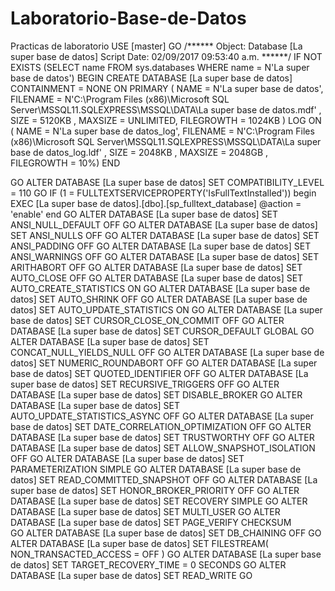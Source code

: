 # Laboratorio-Base-de-Datos
Practicas de laboratorio
USE [master]
GO
/****** Object:  Database [La super base de datos]    Script Date: 02/09/2017 09:53:40 a.m. ******/
IF NOT EXISTS (SELECT name FROM sys.databases WHERE name = N'La super base de datos')
BEGIN
CREATE DATABASE [La super base de datos]
 CONTAINMENT = NONE
 ON  PRIMARY 
( NAME = N'La super base de datos', FILENAME = N'C:\Program Files (x86)\Microsoft SQL Server\MSSQL11.SQLEXPRESS\MSSQL\DATA\La super base de datos.mdf' , SIZE = 5120KB , MAXSIZE = UNLIMITED, FILEGROWTH = 1024KB )
 LOG ON 
( NAME = N'La super base de datos_log', FILENAME = N'C:\Program Files (x86)\Microsoft SQL Server\MSSQL11.SQLEXPRESS\MSSQL\DATA\La super base de datos_log.ldf' , SIZE = 2048KB , MAXSIZE = 2048GB , FILEGROWTH = 10%)
END

GO
ALTER DATABASE [La super base de datos] SET COMPATIBILITY_LEVEL = 110
GO
IF (1 = FULLTEXTSERVICEPROPERTY('IsFullTextInstalled'))
begin
EXEC [La super base de datos].[dbo].[sp_fulltext_database] @action = 'enable'
end
GO
ALTER DATABASE [La super base de datos] SET ANSI_NULL_DEFAULT OFF 
GO
ALTER DATABASE [La super base de datos] SET ANSI_NULLS OFF 
GO
ALTER DATABASE [La super base de datos] SET ANSI_PADDING OFF 
GO
ALTER DATABASE [La super base de datos] SET ANSI_WARNINGS OFF 
GO
ALTER DATABASE [La super base de datos] SET ARITHABORT OFF 
GO
ALTER DATABASE [La super base de datos] SET AUTO_CLOSE OFF 
GO
ALTER DATABASE [La super base de datos] SET AUTO_CREATE_STATISTICS ON 
GO
ALTER DATABASE [La super base de datos] SET AUTO_SHRINK OFF 
GO
ALTER DATABASE [La super base de datos] SET AUTO_UPDATE_STATISTICS ON 
GO
ALTER DATABASE [La super base de datos] SET CURSOR_CLOSE_ON_COMMIT OFF 
GO
ALTER DATABASE [La super base de datos] SET CURSOR_DEFAULT  GLOBAL 
GO
ALTER DATABASE [La super base de datos] SET CONCAT_NULL_YIELDS_NULL OFF 
GO
ALTER DATABASE [La super base de datos] SET NUMERIC_ROUNDABORT OFF 
GO
ALTER DATABASE [La super base de datos] SET QUOTED_IDENTIFIER OFF 
GO
ALTER DATABASE [La super base de datos] SET RECURSIVE_TRIGGERS OFF 
GO
ALTER DATABASE [La super base de datos] SET  DISABLE_BROKER 
GO
ALTER DATABASE [La super base de datos] SET AUTO_UPDATE_STATISTICS_ASYNC OFF 
GO
ALTER DATABASE [La super base de datos] SET DATE_CORRELATION_OPTIMIZATION OFF 
GO
ALTER DATABASE [La super base de datos] SET TRUSTWORTHY OFF 
GO
ALTER DATABASE [La super base de datos] SET ALLOW_SNAPSHOT_ISOLATION OFF 
GO
ALTER DATABASE [La super base de datos] SET PARAMETERIZATION SIMPLE 
GO
ALTER DATABASE [La super base de datos] SET READ_COMMITTED_SNAPSHOT OFF 
GO
ALTER DATABASE [La super base de datos] SET HONOR_BROKER_PRIORITY OFF 
GO
ALTER DATABASE [La super base de datos] SET RECOVERY SIMPLE 
GO
ALTER DATABASE [La super base de datos] SET  MULTI_USER 
GO
ALTER DATABASE [La super base de datos] SET PAGE_VERIFY CHECKSUM  
GO
ALTER DATABASE [La super base de datos] SET DB_CHAINING OFF 
GO
ALTER DATABASE [La super base de datos] SET FILESTREAM( NON_TRANSACTED_ACCESS = OFF ) 
GO
ALTER DATABASE [La super base de datos] SET TARGET_RECOVERY_TIME = 0 SECONDS 
GO
ALTER DATABASE [La super base de datos] SET  READ_WRITE 
GO
